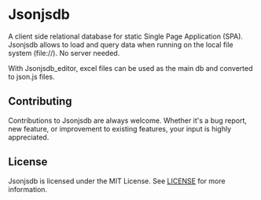 # Jsonjsdb

A client side relational database for static Single Page Application (SPA).
Jsonjsdb allows to load and query data when running on the local file system (file://). 
No server needed.

With Jsonjsdb_editor, excel files can be used as the main db and converted to json.js files.

## Contributing
Contributions to Jsonjsdb are always welcome. 
Whether it's a bug report, new feature, or improvement to existing features,
your input is highly appreciated.

## License
Jsonjsdb is licensed under the MIT License. See [LICENSE](LICENSE) for more information.
